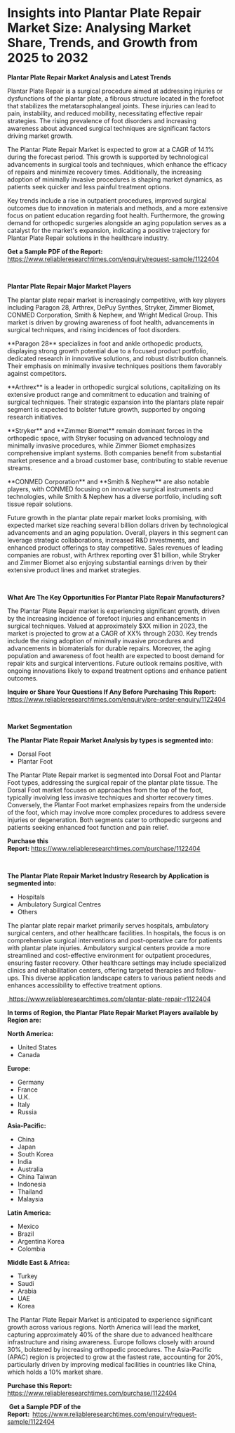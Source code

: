 <p><h1>Insights into Plantar Plate Repair Market Size: Analysing Market Share, Trends, and Growth from 2025 to 2032</h1></p><p><strong>Plantar Plate Repair Market Analysis and Latest Trends</strong></p>
<p><p>Plantar Plate Repair is a surgical procedure aimed at addressing injuries or dysfunctions of the plantar plate, a fibrous structure located in the forefoot that stabilizes the metatarsophalangeal joints. These injuries can lead to pain, instability, and reduced mobility, necessitating effective repair strategies. The rising prevalence of foot disorders and increasing awareness about advanced surgical techniques are significant factors driving market growth.</p><p>The Plantar Plate Repair Market is expected to grow at a CAGR of 14.1% during the forecast period. This growth is supported by technological advancements in surgical tools and techniques, which enhance the efficacy of repairs and minimize recovery times. Additionally, the increasing adoption of minimally invasive procedures is shaping market dynamics, as patients seek quicker and less painful treatment options.</p><p>Key trends include a rise in outpatient procedures, improved surgical outcomes due to innovation in materials and methods, and a more extensive focus on patient education regarding foot health. Furthermore, the growing demand for orthopedic surgeries alongside an aging population serves as a catalyst for the market's expansion, indicating a positive trajectory for Plantar Plate Repair solutions in the healthcare industry.</p></p>
<p><strong>Get a Sample PDF of the Report:&nbsp;</strong> <a href="https://www.reliableresearchtimes.com/enquiry/request-sample/1122404?utm_campaign=3061&utm_medium=2&utm_source=Github&utm_content=ia&utm_term=13042025&utm_id=plantar-plate-repair">https://www.reliableresearchtimes.com/enquiry/request-sample/1122404</a></p>
<p>&nbsp;</p>
<p><strong>Plantar Plate Repair Major Market Players</strong></p>
<p><p>The plantar plate repair market is increasingly competitive, with key players including Paragon 28, Arthrex, DePuy Synthes, Stryker, Zimmer Biomet, CONMED Corporation, Smith & Nephew, and Wright Medical Group. This market is driven by growing awareness of foot health, advancements in surgical techniques, and rising incidences of foot disorders.</p><p>**Paragon 28** specializes in foot and ankle orthopedic products, displaying strong growth potential due to a focused product portfolio, dedicated research in innovative solutions, and robust distribution channels. Their emphasis on minimally invasive techniques positions them favorably against competitors.</p><p>**Arthrex** is a leader in orthopedic surgical solutions, capitalizing on its extensive product range and commitment to education and training of surgical techniques. Their strategic expansion into the plantars plate repair segment is expected to bolster future growth, supported by ongoing research initiatives.</p><p>**Stryker** and **Zimmer Biomet** remain dominant forces in the orthopedic space, with Stryker focusing on advanced technology and minimally invasive procedures, while Zimmer Biomet emphasizes comprehensive implant systems. Both companies benefit from substantial market presence and a broad customer base, contributing to stable revenue streams.</p><p>**CONMED Corporation** and **Smith & Nephew** are also notable players, with CONMED focusing on innovative surgical instruments and technologies, while Smith & Nephew has a diverse portfolio, including soft tissue repair solutions.</p><p>Future growth in the plantar plate repair market looks promising, with expected market size reaching several billion dollars driven by technological advancements and an aging population. Overall, players in this segment can leverage strategic collaborations, increased R&D investments, and enhanced product offerings to stay competitive. Sales revenues of leading companies are robust, with Arthrex reporting over $1 billion, while Stryker and Zimmer Biomet also enjoying substantial earnings driven by their extensive product lines and market strategies.</p></p>
<p>&nbsp;</p>
<p><strong>What Are The Key Opportunities For Plantar Plate Repair Manufacturers?</strong></p>
<p><p>The Plantar Plate Repair market is experiencing significant growth, driven by the increasing incidence of forefoot injuries and enhancements in surgical techniques. Valued at approximately $XX million in 2023, the market is projected to grow at a CAGR of XX% through 2030. Key trends include the rising adoption of minimally invasive procedures and advancements in biomaterials for durable repairs. Moreover, the aging population and awareness of foot health are expected to boost demand for repair kits and surgical interventions. Future outlook remains positive, with ongoing innovations likely to expand treatment options and enhance patient outcomes.</p></p>
<p><strong>Inquire or Share Your Questions If Any Before Purchasing This Report:</strong> <a href="https://www.reliableresearchtimes.com/enquiry/pre-order-enquiry/1122404?utm_campaign=3061&utm_medium=2&utm_source=Github&utm_content=ia&utm_term=13042025&utm_id=plantar-plate-repair">https://www.reliableresearchtimes.com/enquiry/pre-order-enquiry/1122404</a></p>
<p>&nbsp;</p>
<p><strong>Market Segmentation</strong></p>
<p><strong>The Plantar Plate Repair Market Analysis by types is segmented into:</strong></p>
<p><ul><li>Dorsal Foot</li><li>Plantar Foot</li></ul></p>
<p><p>The Plantar Plate Repair market is segmented into Dorsal Foot and Plantar Foot types, addressing the surgical repair of the plantar plate tissue. The Dorsal Foot market focuses on approaches from the top of the foot, typically involving less invasive techniques and shorter recovery times. Conversely, the Plantar Foot market emphasizes repairs from the underside of the foot, which may involve more complex procedures to address severe injuries or degeneration. Both segments cater to orthopedic surgeons and patients seeking enhanced foot function and pain relief.</p></p>
<p><strong>Purchase this Report:&nbsp;</strong><a href="https://www.reliableresearchtimes.com/purchase/1122404?utm_campaign=3061&utm_medium=2&utm_source=Github&utm_content=ia&utm_term=13042025&utm_id=plantar-plate-repair">https://www.reliableresearchtimes.com/purchase/1122404</a></p>
<p>&nbsp;</p>
<p><strong>The Plantar Plate Repair Market Industry Research by Application is segmented into:</strong></p>
<p><ul><li>Hospitals</li><li>Ambulatory Surgical Centres</li><li>Others</li></ul></p>
<p><p>The plantar plate repair market primarily serves hospitals, ambulatory surgical centers, and other healthcare facilities. In hospitals, the focus is on comprehensive surgical interventions and post-operative care for patients with plantar plate injuries. Ambulatory surgical centers provide a more streamlined and cost-effective environment for outpatient procedures, ensuring faster recovery. Other healthcare settings may include specialized clinics and rehabilitation centers, offering targeted therapies and follow-ups. This diverse application landscape caters to various patient needs and enhances accessibility to effective treatment options.</p></p>
<p><a href="https://www.reliableresearchtimes.com/plantar-plate-repair-r1122404?utm_campaign=3061&utm_medium=2&utm_source=Github&utm_content=ia&utm_term=13042025&utm_id=plantar-plate-repair">&nbsp;https://www.reliableresearchtimes.com/plantar-plate-repair-r1122404</a></p>
<p><strong>In terms of Region, the Plantar Plate Repair Market Players available by Region are:</strong></p>
<p>
    <p> <strong> North America: </strong>
        <ul>
            <li>United States</li>
            <li>Canada</li>
        </ul>
        </p> 
    <p> <strong> Europe: </strong>
        <ul>
            <li>Germany</li>
            <li>France</li>
            <li>U.K.</li>
            <li>Italy</li>
            <li>Russia</li>
        </ul>
        </p> 
    <p> <strong> Asia-Pacific: </strong>
        <ul>
            <li>China</li>
            <li>Japan</li>
            <li>South Korea</li>
            <li>India</li>
            <li>Australia</li>
            <li>China Taiwan</li>
            <li>Indonesia</li>
            <li>Thailand</li>
            <li>Malaysia</li>
        </ul>
        </p> 
    <p> <strong> Latin America: </strong>
        <ul>
            <li>Mexico</li>
            <li>Brazil</li>
            <li>Argentina Korea</li>
            <li>Colombia</li>
        </ul>
        </p> 
    <p> <strong> Middle East & Africa: </strong>
        <ul>
            <li>Turkey</li>
            <li>Saudi</li>
            <li>Arabia</li>
            <li>UAE</li>
            <li>Korea</li>
        </ul>
    </p>
    </p>
<p><p>The Plantar Plate Repair Market is anticipated to experience significant growth across various regions. North America will lead the market, capturing approximately 40% of the share due to advanced healthcare infrastructure and rising awareness. Europe follows closely with around 30%, bolstered by increasing orthopedic procedures. The Asia-Pacific (APAC) region is projected to grow at the fastest rate, accounting for 20%, particularly driven by improving medical facilities in countries like China, which holds a 10% market share.</p></p>
<p><strong>Purchase this Report: </strong><a href="https://www.reliableresearchtimes.com/purchase/1122404?utm_campaign=3061&utm_medium=2&utm_source=Github&utm_content=ia&utm_term=13042025&utm_id=plantar-plate-repair">https://www.reliableresearchtimes.com/purchase/1122404</a></p>
<p>&nbsp;<strong>Get a Sample PDF of the Report:&nbsp;&nbsp;</strong><a href="https://www.reliableresearchtimes.com/enquiry/request-sample/1122404?utm_campaign=3061&utm_medium=2&utm_source=Github&utm_content=ia&utm_term=13042025&utm_id=plantar-plate-repair">https://www.reliableresearchtimes.com/enquiry/request-sample/1122404</a></p>
<p><strong></strong></p>
<p><p></p><p></p><p></p></p>